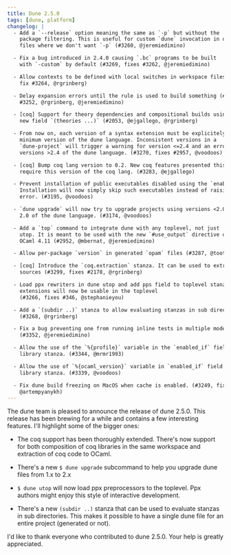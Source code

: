 ```yaml
---
title: Dune 2.5.0
tags: [dune, platform]
changelog: |
  - Add a `--release` option meaning the same as `-p` but without the
    package filtering. This is useful for custom `dune` invocation in opam
    files where we don't want `-p` (#3260, @jeremiedimino)

  - Fix a bug introduced in 2.4.0 causing `.bc` programs to be built
    with `-custom` by default (#3269, fixes #3262, @jeremiedimino)

  - Allow contexts to be defined with local switches in workspace files (#3265,
    fix #3264, @rgrinberg)

  - Delay expansion errors until the rule is used to build something (#3261, fix
    #3252, @rgrinberg, @jeremiedimino)

  - [coq] Support for theory dependencies and compositional builds using
    new field `(theories ...)` (#2053, @ejgallego, @rgrinberg)

  - From now on, each version of a syntax extension must be explicitely tied to a
    minimum version of the dune language. Inconsistent versions in a
    `dune-project` will trigger a warning for version <=2.4 and an error for
    versions >2.4 of the dune language. (#3270, fixes #2957, @voodoos)

  - [coq] Bump coq lang version to 0.2. New coq features presented this release
    require this version of the coq lang. (#3283, @ejgallego)

  - Prevent installation of public executables disabled using the `enabled_if` field.
    Installation will now simply skip such executables instead of raising an
    error. (#3195, @voodoos)

  - `dune upgrade` will now try to upgrade projects using versions <2.0 to version
    2.0 of the dune language. (#3174, @voodoos)

  - Add a `top` command to integrate dune with any toplevel, not just
    utop. It is meant to be used with the new `#use_output` directive of
    OCaml 4.11 (#2952, @mbernat, @jeremiedimino)

  - Allow per-package `version` in generated `opam` files (#3287, @toots)

  - [coq] Introduce the `coq.extraction` stanza. It can be used to extract OCaml
    sources (#3299, fixes #2178, @rgrinberg)

  - Load ppx rewriters in dune utop and add pps field to toplevel stanza. Ppx
    extensions will now be usable in the toplevel
    (#3266, fixes #346, @stephanieyou)

  - Add a `(subdir ..)` stanza to allow evaluating stanzas in sub directories.
    (#3268, @rgrinberg)

  - Fix a bug preventing one from running inline tests in multiple modes
    (#3352, @jeremiedimino)

  - Allow the use of the `%{profile}` variable in the `enabled_if` field of the
    library stanza. (#3344, @mrmr1993)

  - Allow the use of `%{ocaml_version}` variable in `enabled_if` field of the
    library stanza. (#3339, @voodoos)

  - Fix dune build freezing on MacOS when cache is enabled. (#3249, fixes ##2973,
    @artempyanykh)
---
```


The dune team is pleased to announce the release of dune 2.5.0. This release has been brewing for a while and contains a few interesting features. I'll highlight some of the bigger ones:

* The coq support has been thoroughly extended. There's now support for both composition of coq libraries in the same workspace and extraction of coq code to OCaml.

* There's a new `$ dune upgrade` subcommand to help you upgrade dune files from 1.x to 2.x

* `$ dune utop` will now load ppx preprocessors to the toplevel. Ppx authors might enjoy this style of interactive development.

* There's a new `(subdir ..)` stanza that can be used to evaluate stanzas in sub directories. This makes it possible to have a single dune file for an entire project (generated or not).

I'd like to thank everyone who contributed to dune 2.5.0. Your help is greatly appreciated.

